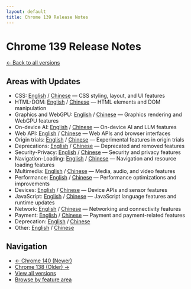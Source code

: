 ```yaml
---
layout: default
title: Chrome 139 Release Notes
---
```


# Chrome 139 Release Notes

[← Back to all versions](../index.html)

## Areas with Updates

- CSS: [English](./css-en.html) / [Chinese](./css-zh.html) — CSS styling, layout, and UI features
- HTML-DOM: [English](./html-dom-en.html) / [Chinese](./html-dom-zh.html) — HTML elements and DOM manipulation
- Graphics and WebGPU: [English](./graphics-webgpu-en.html) / [Chinese](./graphics-webgpu-zh.html) — Graphics rendering and WebGPU features
- On-device AI: [English](./on-device-ai-en.html) / [Chinese](./on-device-ai-zh.html) — On-device AI and LLM features
- Web API: [English](./webapi-en.html) / [Chinese](./webapi-zh.html) — Web APIs and browser interfaces
- Origin trials: [English](./origin-trials-en.html) / [Chinese](./origin-trials-zh.html) — Experimental features in origin trials
- Deprecations: [English](./deprecations-en.html) / [Chinese](./deprecations-zh.html) — Deprecated and removed features
- Security-Privacy: [English](./security-privacy-en.html) / [Chinese](./security-privacy-zh.html) — Security and privacy features
- Navigation-Loading: [English](./navigation-loading-en.html) / [Chinese](./navigation-loading-zh.html) — Navigation and resource loading features
- Multimedia: [English](./multimedia-en.html) / [Chinese](./multimedia-zh.html) — Media, audio, and video features
- Performance: [English](./performance-en.html) / [Chinese](./performance-zh.html) — Performance optimizations and improvements
- Devices: [English](./devices-en.html) / [Chinese](./devices-zh.html) — Device APIs and sensor features
- JavaScript: [English](./javascript-en.html) / [Chinese](./javascript-zh.html) — JavaScript language features and runtime updates
- Network: [English](./network-en.html) / [Chinese](./network-zh.html) — Networking and connectivity features
- Payment: [English](./payment-en.html) / [Chinese](./payment-zh.html) — Payment and payment-related features
- Deprecation: [English](./deprecation-en.html) / [Chinese](./deprecation-zh.html)
- Other: [English](./other-en.html) / [Chinese](./other-zh.html)

## Navigation

- [← Chrome 140 (Newer)](../chrome-140/index.html)
- [Chrome 138 (Older) →](../chrome-138/index.html)
- [View all versions](../index.html)
- [Browse by feature area](../../areas/index.html)
